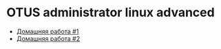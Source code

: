 # OTUS administrator linux advanced
* [Домашняя работа #1](/home_work_1/)
* [Домашняя работа #2](/home_work_2/)
